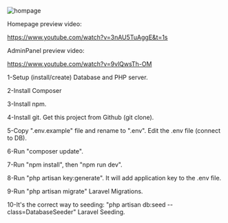 ![hompage](https://user-images.githubusercontent.com/98668706/183855814-e2006ecf-d700-4885-8d90-280115bbe37d.png)

Homepage preview video:

https://www.youtube.com/watch?v=3nAU5TuAggE&t=1s

AdminPanel preview video:

https://www.youtube.com/watch?v=9vlQwsTh-OM

1-Setup (install/create) Database and PHP server.

2-Install Composer

3-Install npm.

4-Install git. Get this project from Github (git clone).

5-Copy ".env.example" file and rename to ".env". Edit the .env file (connect to DB).

6-Run "composer update".

7-Run "npm install", then "npm run dev".

8-Run "php artisan key:generate". It will add application key to the .env file.

9-Run "php artisan migrate" Laravel Migrations.

10-It's the correct way to seeding: "php artisan db:seed --class=DatabaseSeeder" Laravel Seeding.

